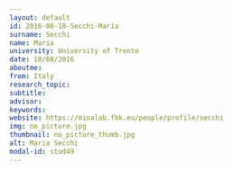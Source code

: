 ```yaml
---
layout: default 
id: 2016-08-18-Secchi-Maria
surname: Secchi
name: Maria
university: University of Trento
date: 18/08/2016
aboutme: 
from: Italy
research_topic: 
subtitle: 
advisor: 
keywords: 
website: https://minalab.fbk.eu/people/profile/secchi
img: no_picture.jpg
thumbnail: no_picture_thumb.jpg
alt: Maria Secchi
modal-id: stud49
---
```


